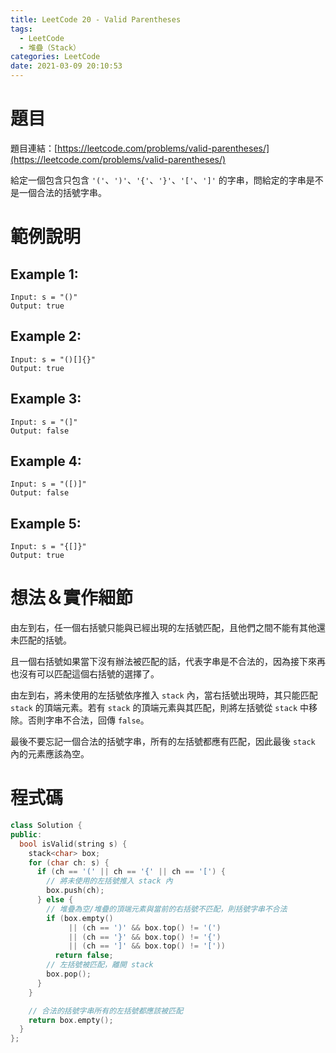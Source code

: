 ```yaml
---
title: LeetCode 20 - Valid Parentheses
tags:
  - LeetCode
  - 堆疊（Stack）
categories: LeetCode
date: 2021-03-09 20:10:53
---
```


# 題目
題目連結：[https://leetcode.com/problems/valid-parentheses/](https://leetcode.com/problems/valid-parentheses/)

給定一個包含只包含 `'('`、`')'`、`'{'`、`'}'`、`'['`、`']'` 的字串，問給定的字串是不是一個合法的括號字串。

# 範例說明

## Example 1:

```
Input: s = "()"
Output: true
```

## Example 2:

```
Input: s = "()[]{}"
Output: true
```

<!-- More -->

## Example 3:

```
Input: s = "(]"
Output: false
```

## Example 4:

```
Input: s = "([)]"
Output: false
```

## Example 5:

```
Input: s = "{[]}"
Output: true
```

# 想法＆實作細節

由左到右，任一個右括號只能與已經出現的左括號匹配，且他們之間不能有其他還未匹配的括號。

且一個右括號如果當下沒有辦法被匹配的話，代表字串是不合法的，因為接下來再也沒有可以匹配這個右括號的選擇了。

由左到右，將未使用的左括號依序推入 `stack` 內，當右括號出現時，其只能匹配 `stack` 的頂端元素。若有 `stack` 的頂端元素與其匹配，則將左括號從 `stack` 中移除。否則字串不合法，回傳 `false`。

最後不要忘記一個合法的括號字串，所有的左括號都應有匹配，因此最後 `stack` 內的元素應該為空。

# 程式碼

```cpp
class Solution {
public:
  bool isValid(string s) {
    stack<char> box;
    for (char ch: s) {
      if (ch == '(' || ch == '{' || ch == '[') {
        // 將未使用的左括號推入 stack 內
        box.push(ch);
      } else {
        // 堆疊為空/堆疊的頂端元素與當前的右括號不匹配，則括號字串不合法
        if (box.empty()
             || (ch == ')' && box.top() != '(')
             || (ch == '}' && box.top() != '{')
             || (ch == ']' && box.top() != '['))
          return false;
        // 左括號被匹配，離開 stack
        box.pop();
      }
    }

    // 合法的括號字串所有的左括號都應該被匹配
    return box.empty();
  }
};
```
